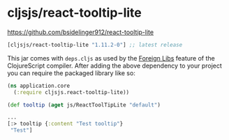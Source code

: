 # cljsjs/react-tooltip-lite

https://github.com/bsidelinger912/react-tooltip-lite


[](dependency)
```clojure
[cljsjs/react-tooltip-lite "1.11.2-0"] ;; latest release
```
[](/dependency)

This jar comes with `deps.cljs` as used by the [Foreign Libs][flibs] feature
of the ClojureScript compiler. After adding the above dependency to your project
you can require the packaged library like so:

```clojure
(ns application.core
  (:require cljsjs.react-tooltip-lite))

(def tooltip (aget js/ReactToolTipLite "default")

...
[:> tooltip {:content "Test tooltip"}
 "Test"]

```

[flibs]: https://clojurescript.org/reference/packaging-foreign-deps

